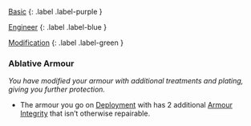 
[Basic](Game/Progress#Basic)
{: .label .label-purple }

[Engineer](Game/Engineer)
{: .label .label-blue }

[Modification](Game/Progress#Modification)
{: .label .label-green }
### Ablative Armour
*You have modified your armour with additional treatments and plating, giving you further protection.*
* The armour you go on [Deployment](Game/Deployment) with has 2 additional [Armour Integrity](Game/Core/Armour#Armour%20Integrity) that isn’t otherwise repairable.

